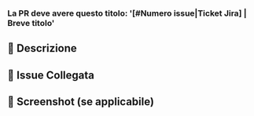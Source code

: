### La PR deve avere questo titolo: '[#Numero issue|Ticket Jira] | Breve titolo'

## 📖 Descrizione

<!-- Spiega brevemente lo scopo di queste modifiche e il problema che risolve -->

## 🔗 Issue Collegata

<!-- Collega l’issue corrispondente, ad es. `Fixes #123` -->


## 📸 Screenshot (se applicabile)

<!-- Inserisci immagini o gif che mostrano il risultato -->
